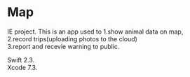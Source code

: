 # Map

IE project. 
This is an app used to 
1.show animal data on map,<br />
2.record trips(uploading photos to the cloud) <br />
3.report and recevie warning to public.<br />

Swift 2.3.<br />
Xcode 7.3.
